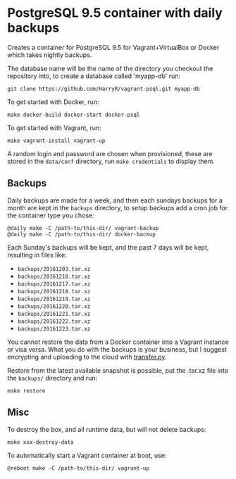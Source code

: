 # PostgreSQL 9.5 container with daily backups

Creates a container for PostgreSQL 9.5 for Vagrant+VirtualBox or Docker which takes nightly backups.

The database name will be the name of the directory you checkout the repository into, to create a database called 'myapp-db' run:

    git clone https://github.com/HarryR/vagrant-psql.git myapp-db

To get started with Docker, run:

	make docker-build docker-start docker-psql

To get started with Vagrant, run:

	make vagrant-install vagrant-up

A random login and password are chosen when provisioned, these are stored in the `data/conf` directory, run `make credentials` to display them.

## Backups

Daily backups are made for a week, and then each sundays backups for a month are kept in the `backups` directory, to setup backups add a cron job for the container type you chose:

    @daily make -C /path-to/this-dir/ vagrant-backup
    @daily make -C /path-to/this-dir/ docker-backup

Each Sunday's backups will be kept, and the past 7 days will be kept, resulting in files like:

 * `backups/20161203.tar.xz`
 * `backups/20161210.tar.xz`
 * `backups/20161217.tar.xz`
 * `backups/20161218.tar.xz`
 * `backups/20161219.tar.xz`
 * `backups/20161220.tar.xz`
 * `backups/20161221.tar.xz`
 * `backups/20161222.tar.xz`
 * `backups/20161223.tar.xz`

You cannot restore the data from a Docker container into a Vagrant instance or visa versa. What you do with the backups is your business, but I suggest encrypting and uploading to the cloud with [transfer.py](https://github.com/0x27/transfer.py).

Restore from the latest available snapshot is possible, put the .tar.xz file into the `backups/` directory and run:

    make restore

## Misc

To destroy the box, and all runtime data, but will not delete backups:

    make xxx-destroy-data

To automatically start a Vagrant container at boot, use:

    @reboot make -C /path-to/this-dir/ vagrant-up

